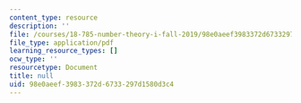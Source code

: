```yaml
---
content_type: resource
description: ''
file: /courses/18-785-number-theory-i-fall-2019/98e0aeef3983372d6733297d1580d3c4_MIT18_785F19_lec27.pdf
file_type: application/pdf
learning_resource_types: []
ocw_type: ''
resourcetype: Document
title: null
uid: 98e0aeef-3983-372d-6733-297d1580d3c4
---
```

